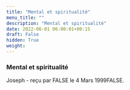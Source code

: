 ```yaml
---
title: "Mental et spiritualité"
menu_title: ""
description: "Mental et spiritualité"
date: 2022-06-01 06:00:01+00:15
draft: False
hidden: True
weight:
---
```

### Mental et spiritualité

Joseph - reçu par FALSE le 4 Mars 1999FALSE.



